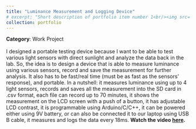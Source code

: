```yaml
---
title: "Luminance Measurement and Logging Device"
# excerpt: "Short description of portfolio item number 1<br/><img src='/images/500x300.png'>"
collection: portfolio
---
```


**Category**: Work Project<br/><br/>
I designed a portable testing device because I want to be able to test various light sensors with direct sunlight and analyze the data back in the lab. So, the idea is to design a device that is able to measure luminance using various sensors, record and save the measurement for further analysis. It also has to be fast/real time (must be as fast as the sensors' response), and portable. In a nutshell: it measures luminance using up to 4 light sensors, records and saves all the measurement into the SD card in .csv format, each file can record up to 70 minutes, it shows the measurement on the LCD screen with a push of a button, it has adjustable LCD contrast, it is programmable using Arduino/C/C++, it can be powered either using 9V battery, or can also be connected it to our laptop using USB B cable, it measures and logs the data every 18ms. **Watch the video [here](https://www.youtube.com/watch?v=Y_o2Cb7SkTU).**
